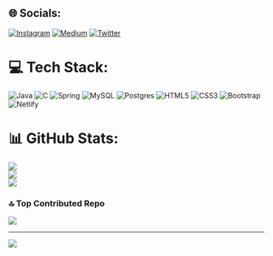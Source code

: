 


## 🌐 Socials:
[![Instagram](https://img.shields.io/badge/Instagram-%23E4405F.svg?logo=Instagram&logoColor=white)](https://instagram.com/atylmazzz) [![Medium](https://img.shields.io/badge/Medium-12100E?logo=medium&logoColor=white)](https://medium.com/@Atylmazzz) [![Twitter](https://img.shields.io/badge/Twitter-%231DA1F2.svg?logo=Twitter&logoColor=white)](https://twitter.com/atylmazzz) 

# 💻 Tech Stack:
![Java](https://img.shields.io/badge/java-%23ED8B00.svg?style=for-the-badge&logo=java&logoColor=white) ![C](https://img.shields.io/badge/c-%2300599C.svg?style=for-the-badge&logo=c&logoColor=white) ![Spring](https://img.shields.io/badge/spring-%236DB33F.svg?style=for-the-badge&logo=spring&logoColor=white) ![MySQL](https://img.shields.io/badge/mysql-%2300f.svg?style=for-the-badge&logo=mysql&logoColor=white) ![Postgres](https://img.shields.io/badge/postgres-%23316192.svg?style=for-the-badge&logo=postgresql&logoColor=white) ![HTML5](https://img.shields.io/badge/html5-%23E34F26.svg?style=for-the-badge&logo=html5&logoColor=white) ![CSS3](https://img.shields.io/badge/css3-%231572B6.svg?style=for-the-badge&logo=css3&logoColor=white) ![Bootstrap](https://img.shields.io/badge/bootstrap-%23563D7C.svg?style=for-the-badge&logo=bootstrap&logoColor=white) ![Netlify](https://img.shields.io/badge/netlify-%23000000.svg?style=for-the-badge&logo=netlify&logoColor=#00C7B7)
# 📊 GitHub Stats:
![](https://github-readme-stats.vercel.app/api?username=Atyx1&theme=nightowl&hide_border=false&include_all_commits=false&count_private=false)<br/>
![](https://github-readme-streak-stats.herokuapp.com/?user=Atyx1&theme=nightowl&hide_border=false)<br/>
![](https://github-readme-stats.vercel.app/api/top-langs/?username=Atyx1&theme=nightowl&hide_border=false&include_all_commits=false&count_private=false&layout=compact)

### 🔝 Top Contributed Repo
![](https://github-contributor-stats.vercel.app/api?username=Atyx1&limit=5&theme=oldie&combine_all_yearly_contributions=true)

---
[![](https://visitcount.itsvg.in/api?id=Atyx1&icon=3&color=0)](https://visitcount.itsvg.in)

<!-- Proudly created with GPRM ( https://gprm.itsvg.in ) -->
